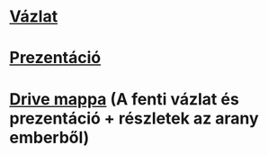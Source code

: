 # [Vázlat](https://docs.google.com/document/d/1o45G2FWKPjZSOWffJoPFCW0oTv6__6Cn/edit)
# [Prezentáció](https://docs.google.com/presentation/d/1YGJA-uzQsaSiCp_VxYyDxJj2V8xYTJAF/edit#slide=id.p1)

# [Drive mappa](https://drive.google.com/drive/folders/1BkzvXDdMeTiQHmnlhpwxBI1MIlY8BY24) (A fenti vázlat és prezentáció + részletek az arany emberből)